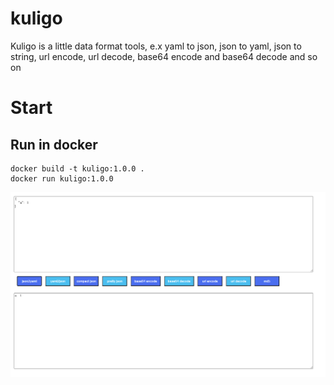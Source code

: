 # kuligo
Kuligo is a little data format tools, e.x yaml to json, json to yaml, json to string, url encode, url decode, base64 encode and base64 decode and so on

# Start

## Run in docker

```shell script
docker build -t kuligo:1.0.0 .
docker run kuligo:1.0.0
```

![test](./images/test.png)